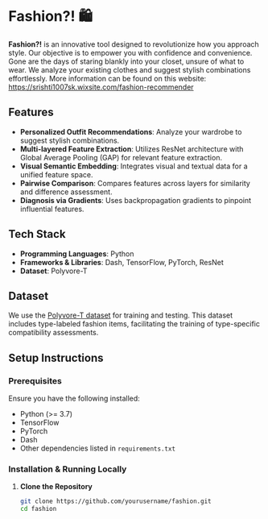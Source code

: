 # Fashion?! 🛍️

**Fashion?!** is an innovative tool designed to revolutionize how you approach style. Our objective is to empower you with confidence and convenience. Gone are the days of staring blankly into your closet, unsure of what to wear. We analyze your existing clothes and suggest stylish combinations effortlessly. 
More information can be found on this website: https://srishti1007sk.wixsite.com/fashion-recommender

## Features

- **Personalized Outfit Recommendations**: Analyze your wardrobe to suggest stylish combinations.
- **Multi-layered Feature Extraction**: Utilizes ResNet architecture with Global Average Pooling (GAP) for relevant feature extraction.
- **Visual Semantic Embedding**: Integrates visual and textual data for a unified feature space.
- **Pairwise Comparison**: Compares features across layers for similarity and difference assessment.
- **Diagnosis via Gradients**: Uses backpropagation gradients to pinpoint influential features.

## Tech Stack

- **Programming Languages**: Python
- **Frameworks & Libraries**: Dash, TensorFlow, PyTorch, ResNet
- **Dataset**: Polyvore-T

## Dataset

We use the [Polyvore-T dataset](https://www.kaggle.com/datasets/dnepozitek/maryland-polyvore-images/data) for training and testing. This dataset includes type-labeled fashion items, facilitating the training of type-specific compatibility assessments.

## Setup Instructions

### Prerequisites

Ensure you have the following installed:

- Python (>= 3.7)
- TensorFlow
- PyTorch
- Dash
- Other dependencies listed in `requirements.txt`

### Installation & Running Locally

1. **Clone the Repository**

   ```sh
   git clone https://github.com/yourusername/fashion.git
   cd fashion
